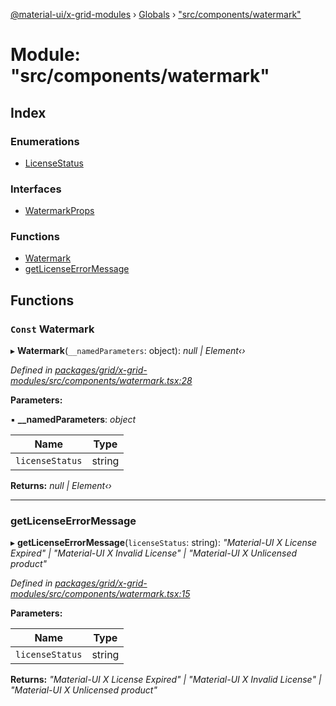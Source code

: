 [@material-ui/x-grid-modules](../README.md) › [Globals](../globals.md) › ["src/components/watermark"](_src_components_watermark_.md)

# Module: "src/components/watermark"

## Index

### Enumerations

* [LicenseStatus](../enums/_src_components_watermark_.licensestatus.md)

### Interfaces

* [WatermarkProps](../interfaces/_src_components_watermark_.watermarkprops.md)

### Functions

* [Watermark](_src_components_watermark_.md#const-watermark)
* [getLicenseErrorMessage](_src_components_watermark_.md#getlicenseerrormessage)

## Functions

### `Const` Watermark

▸ **Watermark**(`__namedParameters`: object): *null | Element‹›*

*Defined in [packages/grid/x-grid-modules/src/components/watermark.tsx:28](https://github.com/mui-org/material-ui-x/blob/a679779/packages/grid/x-grid-modules/src/components/watermark.tsx#L28)*

**Parameters:**

▪ **__namedParameters**: *object*

Name | Type |
------ | ------ |
`licenseStatus` | string |

**Returns:** *null | Element‹›*

___

###  getLicenseErrorMessage

▸ **getLicenseErrorMessage**(`licenseStatus`: string): *"Material-UI X License Expired" | "Material-UI X Invalid License" | "Material-UI X Unlicensed product"*

*Defined in [packages/grid/x-grid-modules/src/components/watermark.tsx:15](https://github.com/mui-org/material-ui-x/blob/a679779/packages/grid/x-grid-modules/src/components/watermark.tsx#L15)*

**Parameters:**

Name | Type |
------ | ------ |
`licenseStatus` | string |

**Returns:** *"Material-UI X License Expired" | "Material-UI X Invalid License" | "Material-UI X Unlicensed product"*
